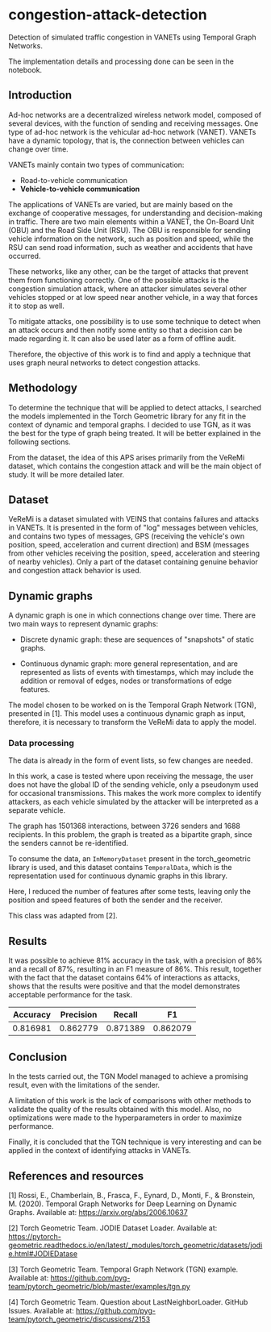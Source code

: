 # congestion-attack-detection
Detection of simulated traffic congestion in VANETs using Temporal Graph Networks.

The implementation details and processing done can be seen in the notebook.

## Introduction

Ad-hoc networks are a decentralized wireless network model, composed of several devices, with the function of sending and receiving messages. One type of ad-hoc network is the vehicular ad-hoc network (VANET). VANETs have a dynamic topology, that is, the connection between vehicles can change over time.

VANETs mainly contain two types of communication:

* Road-to-vehicle communication
* **Vehicle-to-vehicle communication**

The applications of VANETs are varied, but are mainly based on the exchange of cooperative messages, for understanding and decision-making in traffic. There are two main elements within a VANET, the On-Board Unit (OBU) and the Road Side Unit (RSU). The OBU is responsible for sending vehicle information on the network, such as position and speed, while the RSU can send road information, such as weather and accidents that have occurred.

These networks, like any other, can be the target of attacks that prevent them from functioning correctly. One of the possible attacks is the congestion simulation attack, where an attacker simulates several other vehicles stopped or at low speed near another vehicle, in a way that forces it to stop as well.

To mitigate attacks, one possibility is to use some technique to detect when an attack occurs and then notify some entity so that a decision can be made regarding it. It can also be used later as a form of offline audit.

Therefore, the objective of this work is to find and apply a technique that uses graph neural networks to detect congestion attacks.

## Methodology

To determine the technique that will be applied to detect attacks, I searched the models implemented in the Torch Geometric library for any fit in the context of dynamic and temporal graphs. I decided to use TGN, as it was the best for the type of graph being treated. It will be better explained in the following sections.

From the dataset, the idea of this APS arises primarily from the VeReMi dataset, which contains the congestion attack and will be the main object of study. It will be more detailed later.

## Dataset

VeReMi is a dataset simulated with VEINS that contains failures and attacks in VANETs. It is presented in the form of "log" messages between vehicles, and contains two types of messages, GPS (receiving the vehicle's own position, speed, acceleration and current direction) and BSM (messages from other vehicles receiving the position, speed, acceleration and steering of nearby vehicles). Only a part of the dataset containing genuine behavior and congestion attack behavior is used.

## Dynamic graphs

A dynamic graph is one in which connections change over time. There are two main ways to represent dynamic graphs:

* Discrete dynamic graph: these are sequences of "snapshots" of static graphs.

* Continuous dynamic graph: more general representation, and are represented as lists of events with timestamps, which may include the addition or removal of edges, nodes or transformations of edge features.

The model chosen to be worked on is the Temporal Graph Network (TGN), presented in [1]. This model uses a continuous dynamic graph as input, therefore, it is necessary to transform the VeReMi data to apply the model.

### Data processing

The data is already in the form of event lists, so few changes are needed.

In this work, a case is tested where upon receiving the message, the user does not have the global ID of the sending vehicle, only a pseudonym used for occasional transmissions. This makes the work more complex to identify attackers, as each vehicle simulated by the attacker will be interpreted as a separate vehicle.

The graph has 1501368 interactions, between 3726 senders and 1688 recipients. In this problem, the graph is treated as a bipartite graph, since the senders cannot be re-identified.

To consume the data, an `InMemoryDataset` present in the torch_geometric library is used, and this dataset contains `TemporalData`, which is the representation used for continuous dynamic graphs in this library.

Here, I reduced the number of features after some tests, leaving only the position and speed features of both the sender and the receiver.

This class was adapted from [2].

## Results

It was possible to achieve 81% accuracy in the task, with a precision of 86% and a recall of 87%, resulting in an F1 measure of 86%. This result, together with the fact that the dataset contains 64% of interactions as attacks, shows that the results were positive and that the model demonstrates acceptable performance for the task.

| Accuracy | Precision | Recall   | F1       |
|----------|-----------|----------|----------|
| 0.816981 | 0.862779  | 0.871389 | 0.862079 |

## Conclusion

In the tests carried out, the TGN Model managed to achieve a promising result, even with the limitations of the sender.

A limitation of this work is the lack of comparisons with other methods to validate the quality of the results obtained with this model. Also, no optimizations were made to the hyperparameters in order to maximize performance.

Finally, it is concluded that the TGN technique is very interesting and can be applied in the context of identifying attacks in VANETs.

## References and resources

[1] Rossi, E., Chamberlain, B., Frasca, F., Eynard, D., Monti, F., & Bronstein, M. (2020). Temporal Graph Networks for Deep Learning on Dynamic Graphs. Available at: https://arxiv.org/abs/2006.10637

[2] Torch Geometric Team. JODIE Dataset Loader. Available at: https://pytorch-geometric.readthedocs.io/en/latest/_modules/torch_geometric/datasets/jodie.html#JODIEDatase

[3] Torch Geometric Team. Temporal Graph Network (TGN) example. Available at: https://github.com/pyg-team/pytorch_geometric/blob/master/examples/tgn.py

[4] Torch Geometric Team. Question about LastNeighborLoader. GitHub Issues. Available at: https://github.com/pyg-team/pytorch_geometric/discussions/2153

